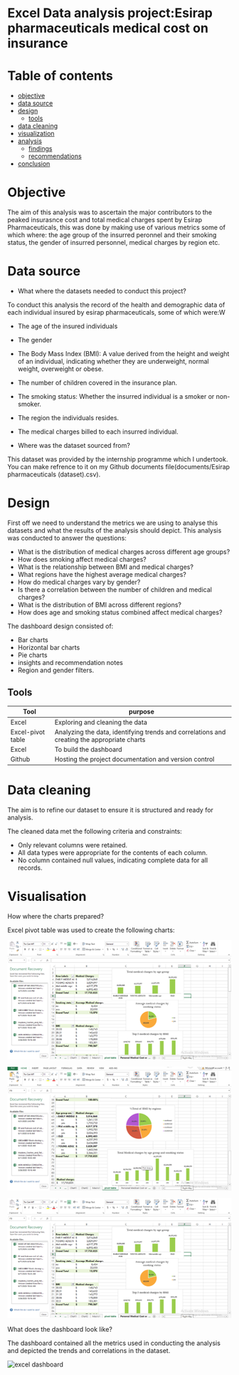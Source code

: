 # Excel Data analysis project:Esirap pharmaceuticals medical cost on insurance 


# Table of contents

- [objective](#objective)
- [data source](#datasource)
- [design](#design)
  - [tools](#tools)
- [data cleaning](#datacleaning)
- [visualization](#visualization)
- [analysis](#analysis)
  - [findings](#findings)
  - [recommendations](#recommendations)
- [conclusion](#conclusion)


# Objective 

The aim of this analysis was to ascertain the major contributors to the peaked insurasnce cost and total medical charges spent by Esirap Pharmaceuticals, this was done by making use of various metrics some of which where: the age group of the insurred peronnel and their smoking status, the gender of insurred personnel, medical charges by region etc.


# Data source

- What where the datasets needed to conduct this project?

To conduct this analysis the record of the health and demographic data of each individual insured by esirap pharmaceuticals, some of which were:W

- The age of the insured individuals
- The gender
- The Body Mass Index (BMI): A value derived from the height and weight of an individual, indicating whether they are underweight, normal weight, overweight or obese.
- The number of children covered in the insurance plan.
- The smoking status: Whether the insurred individual is a smoker or non-smoker.
- The region the individuals resides.
- The medical charges billed to each insurred individual.

- Where was the dataset sourced from?

This dataset was provided by the internship programme which I undertook. You can make refrence to it on my Github documents file(documents/Esirap pharmaceuticals (dataset).csv).

# Design

First off we need to understand the metrics we are using to analyse this datasets and what the results of the analysis should depict. This analysis was conducted to answer the questions:

- What is the distribution of medical charges across different age groups?
- How does smoking affect medical charges?
- What is the relationship between BMI and medical charges?
- What regions have the highest average medical charges?
- How do medical charges vary by gender?
- Is there a correlation between the number of children and medical charges?
- What is the distribution of BMI across different regions?
- How does age and smoking status combined affect medical charges?

The dashboard design consisted of:

- Bar charts
- Horizontal bar charts
- Pie charts
- insights and recommendation notes
- Region and gender filters.

## Tools

|Tool | purpose |
|--- | ---|
|Excel | Exploring and cleaning the data |
|Excel-pivot table | Analyzing the data, identifying trends and correlations and creating the appropriate charts |
|Excel | To build the dashboard |
|Github | Hosting the project documentation and version control |

# Data cleaning 

The aim is to refine our dataset to ensure it is structured and ready for analysis. 

The cleaned data met the following criteria and constraints:

- Only relevant columns were retained.
- All data types were appropriate for the contents of each column.
- No column contained null values, indicating complete data for all records.

# Visualisation

How where the charts prepared?

Excel pivot table was used to create the following charts:



![pivot chart 1](https://github.com/azubuikeemmanuel/Esirap_pharmaceuticals_medical_cost_on_insurance/blob/main/assets/images/The%20pivot%20table%201.png)





![pivot chart 2](https://github.com/azubuikeemmanuel/Esirap_pharmaceuticals_medical_cost_on_insurance/blob/main/assets/images/The%20pivot%20table%203.png)






![pivot chart 3](https://github.com/azubuikeemmanuel/Esirap_pharmaceuticals_medical_cost_on_insurance/blob/main/assets/images/The%20pivot%20table%201.png)





What does the dashboard look like?

The dashboard contained all the metrics used in conducting the analysis and depicted the trends and correlations in the dataset.


![excel dashboard]()



